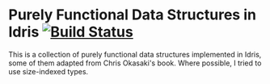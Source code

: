 # Purely Functional Data Structures in Idris [![Build Status](https://travis-ci.org/timjb/idris-pfds.svg?branch=master)](https://travis-ci.org/timjb/idris-pfds)

This is a collection of purely functional data structures implemented in Idris, some of them adapted from Chris Okasaki's book. Where possible, I tried to use size-indexed types.
